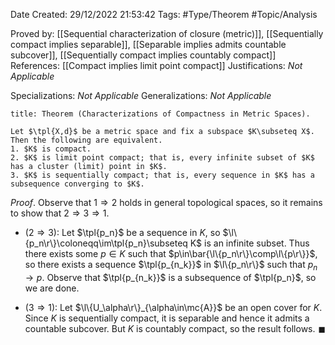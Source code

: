 <div class="topSpace"></div>

Date Created: 29/12/2022 21:53:42
Tags: #Type/Theorem #Topic/Analysis

Proved by: [[Sequential characterization of closure (metric)]], [[Sequentially compact implies separable]], [[Separable implies admits countable subcover]], [[Sequentially compact implies countably compact]]
References: [[Compact implies limit point compact]]
Justifications: _Not Applicable_

Specializations: _Not Applicable_
Generalizations: _Not Applicable_

``` ad-Theorem
title: Theorem (Characterizations of Compactness in Metric Spaces).

Let $\tpl{X,d}$ be a metric space and fix a subspace $K\subseteq X$. Then the following are equivalent.
1. $K$ is compact.
2. $K$ is limit point compact; that is, every infinite subset of $K$ has a cluster (limit) point in $K$.
3. $K$ is sequentially compact; that is, every sequence in $K$ has a subsequence converging to $K$.

```

_Proof_. Observe that $1\Rightarrow2$ holds in general topological spaces, so it remains to show that $2\Rightarrow3\Rightarrow1$.
* ($2\Rightarrow3$): Let $\tpl{p_n}$ be a sequence in $K$, so $\l\{p_n\r\}\coloneqq\im\tpl{p_n}\subseteq K$ is an infinite subset. Thus there exists some $p\in K$ such that $p\in\bar{\l\{p_n\r\}\comp\l\{p\r\}}$, so there exists a sequence $\tpl{p_{n_k}}$ in $\l\{p_n\r\}$ such that $p_n\to p$. Observe that $\tpl{p_{n_k}}$ is a subsequence of $\tpl{p_n}$, so we are done.

* ($3\Rightarrow1$): Let $\l\{U_\alpha\r\}_{\alpha\in\mc{A}}$ be an open cover for $K$. Since $K$ is sequentially compact, it is separable and hence it admits a countable subcover. But $K$ is countably compact, so the result follows.<span style="float:right;">$\blacksquare$</span>
